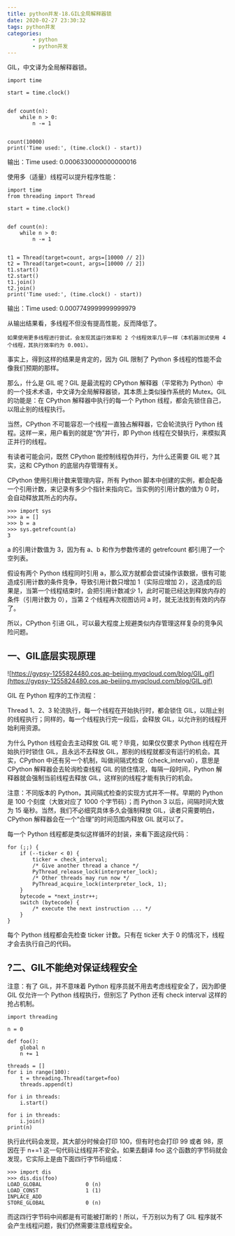 ```yaml
---
title: python并发-18.GIL全局解释器锁
date: 2020-02-27 23:30:32
tags: python并发
categories:
        - python
        - python并发
---
```

GIL，中文译为全局解释器锁。

```
import time

start = time.clock()


def count(n):
    while n > 0:
        n -= 1


count(10000)
print('Time used:', (time.clock() - start))
```

输出：Time used: 0.0006330000000000016

使用多（适量）线程可以提升程序性能：
```
import time
from threading import Thread

start = time.clock()


def count(n):
    while n > 0:
        n -= 1


t1 = Thread(target=count, args=[10000 // 2])
t2 = Thread(target=count, args=[10000 // 2])
t1.start()
t2.start()
t1.join()
t2.join()
print('Time used:', (time.clock() - start))
```
输出：Time used: 0.0007749999999999979

从输出结果看，多线程不但没有提高性能，反而降低了。

    如果使用更多线程进行尝试，会发现其运行效率和 2 个线程效率几乎一样（本机器测试使用 4 个线程，其执行效率约为 0.001）。

事实上，得到这样的结果是肯定的，因为 GIL 限制了 Python 多线程的性能不会像我们预期的那样。

那么，什么是 GIL 呢？GIL 是最流程的 CPython 解释器（平常称为 Python）中的一个技术术语，中文译为全局解释器锁，其本质上类似操作系统的 Mutex。GIL 的功能是：在 CPython 解释器中执行的每一个 Python 线程，都会先锁住自己，以阻止别的线程执行。

当然，CPython 不可能容忍一个线程一直独占解释器，它会轮流执行 Python 线程。这样一来，用户看到的就是“伪”并行，即 Python 线程在交替执行，来模拟真正并行的线程。

有读者可能会问，既然 CPython 能控制线程伪并行，为什么还需要 GIL 呢？其实，这和 CPython 的底层内存管理有关。

CPython 使用引用计数来管理内容，所有 Python 脚本中创建的实例，都会配备一个引用计数，来记录有多少个指针来指向它。当实例的引用计数的值为 0 时，会自动释放其所占的内存。

```
>>> import sys
>>> a = []
>>> b = a
>>> sys.getrefcount(a)
3
```

a 的引用计数值为 3，因为有 a、b 和作为参数传递的 getrefcount 都引用了一个空列表。

假设有两个 Python 线程同时引用 a，那么双方就都会尝试操作该数据，很有可能造成引用计数的条件竞争，导致引用计数只增加 1（实际应增加 2），这造成的后果是，当第一个线程结束时，会把引用计数减少 1，此时可能已经达到释放内存的条件（引用计数为 0），当第 2 个线程再次视图访问 a 时，就无法找到有效的内存了。

所以，CPython 引进 GIL，可以最大程度上规避类似内存管理这样复杂的竞争风险问题。

## 一、GIL底层实现原理
![https://gypsy-1255824480.cos.ap-beijing.myqcloud.com/blog/GIL.gif](https://gypsy-1255824480.cos.ap-beijing.myqcloud.com/blog/GIL.gif)

GIL 在 Python 程序的工作流程：

Thread 1、2、3 轮流执行，每一个线程在开始执行时，都会锁住 GIL，以阻止别的线程执行；同样的，每一个线程执行完一段后，会释放 GIL，以允许别的线程开始利用资源。

为什么 Python 线程会去主动释放 GIL 呢？毕竟，如果仅仅要求 Python 线程在开始执行时锁住 GIL，且永远不去释放 GIL，那别的线程就都没有运行的机会。其实，CPython 中还有另一个机制，叫做间隔式检查（check_interval），意思是 CPython 解释器会去轮询检查线程 GIL 的锁住情况，每隔一段时间，Python 解释器就会强制当前线程去释放 GIL，这样别的线程才能有执行的机会。

注意：不同版本的 Python，其间隔式检查的实现方式并不一样。早期的 Python 是 100 个刻度（大致对应了 1000 个字节码）；而 Python 3 以后，间隔时间大致为 15 毫秒。当然，我们不必细究具体多久会强制释放 GIL，读者只需要明白，CPython 解释器会在一个“合理”的时间范围内释放 GIL 就可以了。

每一个 Python 线程都是类似这样循环的封装，来看下面这段代码：

```
for (;;) {
    if (--ticker < 0) {
        ticker = check_interval;   
        /* Give another thread a chance */
        PyThread_release_lock(interpreter_lock);
        /* Other threads may run now */   
        PyThread_acquire_lock(interpreter_lock, 1);
    }
    bytecode = *next_instr++;
    switch (bytecode) {
        /* execute the next instruction ... */
    }
}
```


每个 Python 线程都会先检查 ticker 计数。只有在 ticker 大于 0 的情况下，线程才会去执行自己的代码。

## ?二、GIL不能绝对保证线程安全
注意：有了 GIL，并不意味着 Python 程序员就不用去考虑线程安全了，因为即便 GIL 仅允许一个 Python 线程执行，但别忘了 Python 还有 check interval 这样的抢占机制。

```
import threading

n = 0

def foo():
    global n
    n += 1

threads = []
for i in range(100):
    t = threading.Thread(target=foo)
    threads.append(t)

for i in threads:
    i.start()

for i in threads:
    i.join()
print(n)

```

执行此代码会发现，其大部分时候会打印 100，但有时也会打印 99 或者 98，原因在于 n+=1 这一句代码让线程并不安全。如果去翻译 foo 这个函数的字节码就会发现，它实际上是由下面四行字节码组成：

```
>>> import dis
>>> dis.dis(foo)
LOAD_GLOBAL              0 (n)
LOAD_CONST               1 (1)
INPLACE_ADD
STORE_GLOBAL             0 (n)
```

而这四行字节码中间都是有可能被打断的！所以，千万别以为有了 GIL 程序就不会产生线程问题，我们仍然需要注意线程安全。


